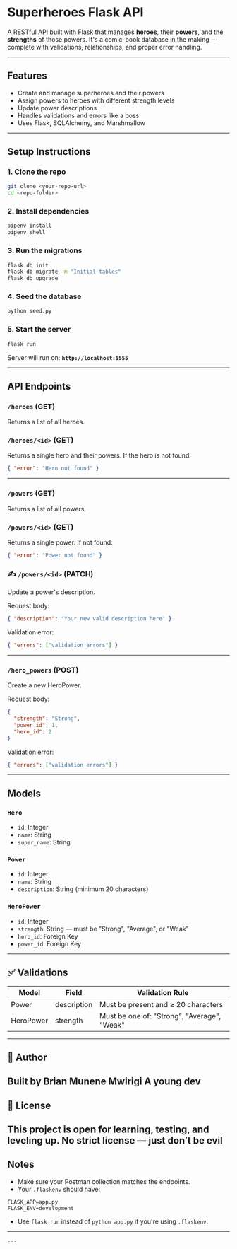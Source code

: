 #  Superheroes Flask API

A RESTful API built with Flask that manages **heroes**, their **powers**, and the **strengths** of those powers. It's a comic-book database in the making — complete with validations, relationships, and proper error handling.

---

##  Features

- Create and manage superheroes and their powers
- Assign powers to heroes with different strength levels
- Update power descriptions
- Handles validations and errors like a boss
- Uses Flask, SQLAlchemy, and Marshmallow

---

##  Setup Instructions

### 1. Clone the repo
```bash
git clone <your-repo-url>
cd <repo-folder>
````

### 2. Install dependencies

```bash
pipenv install
pipenv shell
```

### 3. Run the migrations

```bash
flask db init
flask db migrate -m "Initial tables"
flask db upgrade
```

### 4. Seed the database

```bash
python seed.py
```

### 5. Start the server

```bash
flask run
```

Server will run on:
**`http://localhost:5555`**

---

##  API Endpoints

###  `/heroes` (GET)

Returns a list of all heroes.

###  `/heroes/<id>` (GET)

Returns a single hero and their powers.
If the hero is not found:

```json
{ "error": "Hero not found" }
```

---

###  `/powers` (GET)

Returns a list of all powers.

###  `/powers/<id>` (GET)

Returns a single power.
If not found:

```json
{ "error": "Power not found" }
```

### ✍️ `/powers/<id>` (PATCH)

Update a power's description.

Request body:

```json
{ "description": "Your new valid description here" }
```

Validation error:

```json
{ "errors": ["validation errors"] }
```

---

###  `/hero_powers` (POST)

Create a new HeroPower.

Request body:

```json
{
  "strength": "Strong",
  "power_id": 1,
  "hero_id": 2
}
```

Validation error:

```json
{ "errors": ["validation errors"] }
```

---

##  Models

### `Hero`

* `id`: Integer
* `name`: String
* `super_name`: String

### `Power`

* `id`: Integer
* `name`: String
* `description`: String (minimum 20 characters)

### `HeroPower`

* `id`: Integer
* `strength`: String — must be "Strong", "Average", or "Weak"
* `hero_id`: Foreign Key
* `power_id`: Foreign Key

---

## ✅ Validations

| Model     | Field       | Validation Rule                             |
| --------- | ----------- | ------------------------------------------- |
| Power     | description | Must be present and ≥ 20 characters         |
| HeroPower | strength    | Must be one of: "Strong", "Average", "Weak" |

---

## 👤 Author

Built  by **Brian Munene Mwirigi** 
A young dev
---
## 📝 License

This project is open for learning, testing, and leveling up.
No strict license — just don’t be evil
---
##  Notes

* Make sure your Postman collection matches the endpoints.
* Your `.flaskenv` should have:

```
FLASK_APP=app.py
FLASK_ENV=development
```
* Use `flask run` instead of `python app.py` if you're using `.flaskenv`.
---

```
---